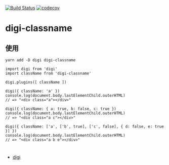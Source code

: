 [![Build Status](https://travis-ci.org/digi1874/digi-classname.svg?branch=master)](https://travis-ci.org)
[![codecov](https://codecov.io/gh/digi1874/digi-classname/branch/master/graph/badge.svg)](https://codecov.io/gh/digi1874/digi-classname)

# digi-classname

## 使用
```
yarn add -D digi digi-classname
```
```
import digi from 'digi'
import className from 'digi-classname'

digi.plugins([ className ])

digi({ className: 'a' })
console.log(document.body.lastElementChild.outerHTML)
// => "<div class="a"></div>"

digi({ className: { a: true, b: false, c: true })
console.log(document.body.lastElementChild.outerHTML)
// => "<div class="a c"></div>"

digi({ className: ['a', ['b', true], ['c', false], { d: false, e: true }] })
console.log(document.body.lastElementChild.outerHTML)
// => "<div class="a b e"></div>"

```


#
- [digi](https://github.com/digi1874/digi)
#
